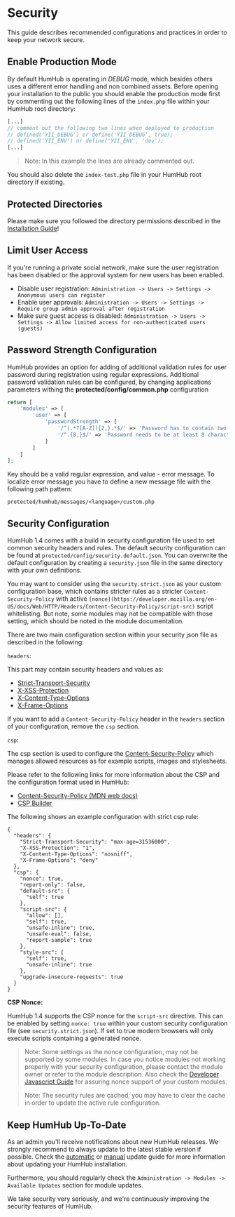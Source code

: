 Security
========

This guide describes recommended configurations and practices in order to keep your network secure.

Enable Production Mode
--------------------------

By default HumHub is operating in _DEBUG_ mode, which besides others uses a different error handling and non combined
assets. Before opening your installation to the public you should enable the production mode first by commenting out the
following lines of the `index.php` file within your HumHub root directory:

```php
[...]
// comment out the following two lines when deployed to production
// defined('YII_DEBUG') or define('YII_DEBUG', true);
// defined('YII_ENV') or define('YII_ENV', 'dev');
[...]
```

> Note: In this example the lines are already commented out.

You should also delete the `index-test.php` file in your HumHub root directory if existing.

Protected Directories
---------------------

Please make sure you followed the directory permissions described in the [Installation Guide](installation.md#file-permissions)!

Limit User Access
-----------------

If you're running a private social network, make sure the user registration has been disabled or the approval system for new users has been enabled.

- Disable user registration: `Administration -> Users -> Settings -> Anonymous users can register`
- Enable user approvals: `Administration -> Users -> Settings -> Require group admin approval after registration`
- Make sure guest access is disabled: `Administration -> Users -> Settings -> Allow limited access for non-authenticated users (guests)`

Password Strength Configuration
-------------------------------

HumHub provides an option for adding of additional validation rules for user password during registration using regular expressions. 
Additional password validation rules can be configured, by changing applications parameters withing the **protected/config/common.php** configuration 

```php
return [
    'modules' => [
        'user' => [
            'passwordStrength' => [
                '/^(.*?[A-Z]){2,}.*$/' => 'Password has to contain two uppercase letters.',
                '/^.{8,}$/' => 'Password needs to be at least 8 characters long.',
            ]
        ]
    ]
];
```

Key should be a valid regular expression, and value - error message.
To localize error message you have to define a new message file with the following path pattern:

`protected/humhub/messages/<language>/custom.php`

Security Configuration
---------------------

HumHub 1.4 comes with a build in security configuration file used to set common security headers and rules. The default security
configuration can be found at `protected/config/security.default.json`. You can overwrite the default configuration by
creating a `security.json` file in the same directory with your own definitions. 

You may want to consider using the `security.strict.json` as your custom configuration base, which contains stricter
rules as a stricter `Content-Security-Policy` with active `[nonce](https://developer.mozilla.org/en-US/docs/Web/HTTP/Headers/Content-Security-Policy/script-src)`
script whitelisting. But note, some modules may not be compatible with those setting, which should be noted in the module documentation.

There are two main configuration section within your security json file as described in the following:

`headers`:

This part may contain security headers and values as:

- [Strict-Transport-Security](https://developer.mozilla.org/en-US/docs/Web/HTTP/Headers/Strict-Transport-Security)
- [X-XSS-Protection](https://developer.mozilla.org/en-US/docs/Web/HTTP/Headers/X-XSS-Protection)
- [X-Content-Type-Options](https://developer.mozilla.org/en-US/docs/Web/HTTP/Headers/X-Content-Type-Options)
- [X-Frame-Options](https://developer.mozilla.org/en-US/docs/Web/HTTP/Headers/X-Frame-Options)

If you want to add a `Content-Security-Policy` header in the `headers` section of your configuration, remove the `csp` section.

`csp`:

The csp section is used to configure the [Content-Security-Policy](https://developer.mozilla.org/en-US/docs/Web/HTTP/Headers/Content-Security-Policy)
which manages allowed resources as for example scripts, images and stylesheets. 

Please refer to the following links for more information about the CSP and the configuration format used in HumHub:

- [Content-Security-Policy (MDN web docs)](https://developer.mozilla.org/en-US/docs/Web/HTTP/Headers/Content-Security-Policy)
- [CSP Builder](https://github.com/paragonie/csp-builder#example)

The following shows an example configuration with strict csp rule:

```
{
  "headers": {
    "Strict-Transport-Security": "max-age=31536000",
    "X-XSS-Protection": "1",
    "X-Content-Type-Options": "nosniff",
    "X-Frame-Options": "deny"
  },
  "csp": {
    "nonce": true,
    "report-only": false,
    "default-src": {
      "self": true
    },
    "script-src": {
      "allow": [],
      "self": true,
      "unsafe-inline": true,
      "unsafe-eval": false,
      "report-sample": true
    },
    "style-src": {
      "self": true,
      "unsafe-inline": true
    },
    "upgrade-insecure-requests": true
  }
}
```

**CSP Nonce:**

HumHub 1.4 supports the CSP nonce for the `script-src` directive. This can be enabled by setting `nonce: true` within your
custom security configuration file (see `security.strict.json`). If set to true modern browsers will only execute scripts containing
a generated nonce. 

> Note: Some settings as the nonce configuration, may not be supported by some modules. In case you notice modules not working
properly with your security configuration, please contact the module owner or refer to the module description. Also check the 
[Developer Javascript Guide](../developer/javascript.md) for assuring nonce support of your custom modules.

> Note: The security rules are cached, you may have to clear the cache in order to update the active rule configuration.

Keep HumHub Up-To-Date 
---------------------------------------

As an admin you'll receive notifications about new HumHub releases. We strongly recommend to always update to the latest stable version if possible.
Check the [automatic](updating-automatic.md) or [manual](updating.md) update guide for more information about updating your HumHub installation.

Furthermore, you should regularly check the `Administration -> Modules -> Available Updates` section for module updates. 

We take security very seriously, and we're continuously improving the security features of HumHub. 

